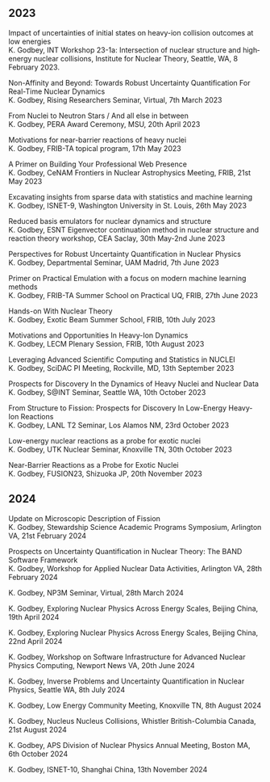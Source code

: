 ## 2023

Impact of uncertainties of initial states on heavy-ion collision outcomes at low energies  
K. Godbey, INT Workshop 23-1a: Intersection of nuclear structure and high‐energy nuclear collisions, Institute for Nuclear Theory, Seattle, WA, 8 February 2023.

Non-Affinity and Beyond: Towards Robust Uncertainty Quantification For Real-Time Nuclear Dynamics  
K. Godbey, Rising Researchers Seminar, Virtual, 7th March 2023

From Nuclei to Neutron Stars / And all else in between  
K. Godbey, PERA Award Ceremony, MSU, 20th April 2023

Motivations for near-barrier reactions of heavy nuclei  
K. Godbey, FRIB-TA topical program, 17th May 2023

A Primer on Building Your Professional Web Presence  
K. Godbey, CeNAM Frontiers in Nuclear Astrophysics Meeting, FRIB, 21st May 2023

Excavating insights from sparse data with statistics and machine learning  
K. Godbey, ISNET-9, Washington University in St. Louis, 26th May 2023

Reduced basis emulators for nuclear dynamics and structure  
K. Godbey, ESNT Eigenvector continuation method in nuclear structure and reaction theory workshop, CEA Saclay, 30th May-2nd June 2023

Perspectives for Robust Uncertainty Quantification in Nuclear Physics  
K. Godbey, Departmental Seminar, UAM Madrid, 7th June 2023

Primer on Practical Emulation with a focus on modern machine learning methods  
K. Godbey, FRIB-TA Summer School on Practical UQ, FRIB, 27th June 2023

Hands-on With Nuclear Theory  
K. Godbey, Exotic Beam Summer School, FRIB, 10th July 2023

Motivations and Opportunities In Heavy-Ion Dynamics  
K. Godbey, LECM Plenary Session, FRIB, 10th August 2023

Leveraging Advanced Scientific Computing and Statistics in NUCLEI  
K. Godbey, SciDAC PI Meeting, Rockville, MD, 13th September 2023

Prospects for Discovery In the Dynamics of Heavy Nuclei and Nuclear Data  
K. Godbey, S@INT Seminar, Seattle WA, 10th October 2023

From Structure to Fission: Prospects for Discovery In Low-Energy Heavy-Ion Reactions  
K. Godbey, LANL T2 Seminar, Los Alamos NM, 23rd October 2023

Low-energy nuclear reactions as a probe for exotic nuclei  
K. Godbey, UTK Nuclear Seminar, Knoxville TN, 30th October 2023

Near-Barrier Reactions as a Probe for Exotic Nuclei  
K. Godbey, FUSION23, Shizuoka JP, 20th November 2023

## 2024

Update on Microscopic Description of Fission  
K. Godbey, Stewardship Science Academic Programs Symposium, Arlington VA, 21st February 2024

Prospects on Uncertainty Quantification in Nuclear Theory: The BAND Software Framework  
K. Godbey, Workshop for Applied Nuclear Data Activities, Arlington VA, 28th February 2024


K. Godbey, NP3M Seminar, Virtual, 28th March 2024

K. Godbey, Exploring Nuclear Physics Across Energy Scales, Beijing China, 19th April 2024

K. Godbey, Exploring Nuclear Physics Across Energy Scales, Beijing China, 22nd April 2024

K. Godbey, Workshop on Software Infrastructure for Advanced Nuclear Physics Computing, Newport News VA, 20th June 2024

K. Godbey, Inverse Problems and Uncertainty Quantification in Nuclear Physics, Seattle WA, 8th July 2024

K. Godbey, Low Energy Community Meeting, Knoxville TN, 8th August 2024

K. Godbey, Nucleus Nucleus Collisions, Whistler British-Columbia Canada, 21st August 2024

K. Godbey, APS Division of Nuclear Physics Annual Meeting, Boston MA, 6th October 2024

K. Godbey, ISNET-10, Shanghai China, 13th November 2024

